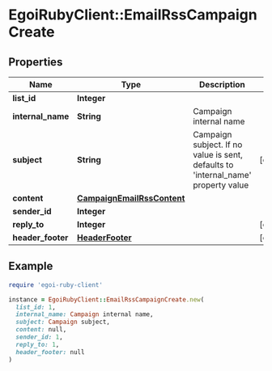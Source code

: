 # EgoiRubyClient::EmailRssCampaignCreate

## Properties

| Name | Type | Description | Notes |
| ---- | ---- | ----------- | ----- |
| **list_id** | **Integer** |  |  |
| **internal_name** | **String** | Campaign internal name |  |
| **subject** | **String** | Campaign subject. If no value is sent, defaults to &#39;internal_name&#39; property value | [optional] |
| **content** | [**CampaignEmailRssContent**](CampaignEmailRssContent.md) |  |  |
| **sender_id** | **Integer** |  |  |
| **reply_to** | **Integer** |  | [optional] |
| **header_footer** | [**HeaderFooter**](HeaderFooter.md) |  | [optional] |

## Example

```ruby
require 'egoi-ruby-client'

instance = EgoiRubyClient::EmailRssCampaignCreate.new(
  list_id: 1,
  internal_name: Campaign internal name,
  subject: Campaign subject,
  content: null,
  sender_id: 1,
  reply_to: 1,
  header_footer: null
)
```

